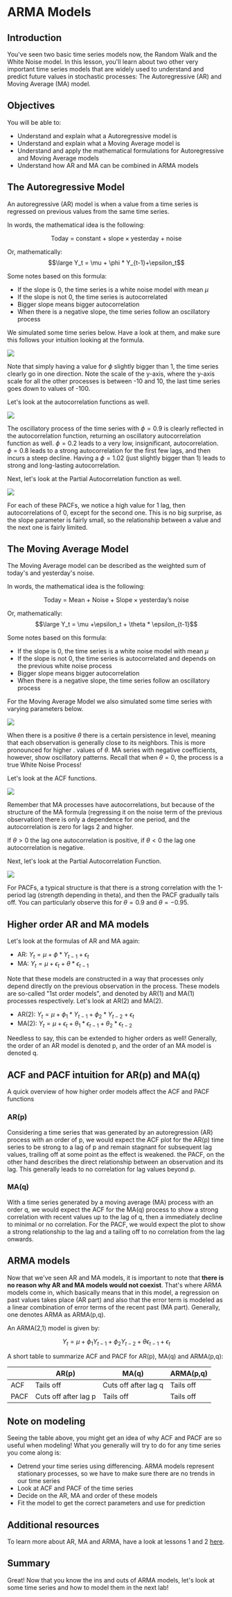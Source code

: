 
# ARMA Models

## Introduction

You've seen two basic time series models now, the Random Walk and the White Noise model. In this lesson, you'll learn about two other very important time series models that are widely used to understand and predict future values in stochastic processes: The Autoregressive (AR) and Moving Average (MA) model.

## Objectives

You will be able to:
- Understand and explain what a Autoregressive model is
- Understand and explain what a Moving Average model is
- Understand and apply the mathematical formulations for Autoregressive and Moving Average models
- Understand how AR and MA can be combined in ARMA models

## The Autoregressive Model

An autoregressive (AR) model is when a value from a time series is regressed on previous values from the same time series.

In words, the mathematical idea is the following:

$$ \text{Today = constant + slope} \times \text{yesterday + noise} $$

Or, mathematically:
$$\large Y_t = \mu + \phi * Y_{t-1}+\epsilon_t$$

Some notes based on this formula:
- If the slope is 0, the time series is a white noise model with mean $\mu$
- If the slope is not 0, the time series is autocorrelated
- Bigger slope means bigger autocorrelation
- When there is a negative slope, the time series follow an oscillatory process

We simulated some time series below. Have a look at them, and make sure this follows your intuition looking at the formula.

![](images/AR_model.png)

Note that simply having a value for $\phi$ slightly bigger than 1, the time series clearly go in one direction. Note the scale of the y-axis, where the y-axis scale for all the other processes is between -10 and 10, the last time series goes down to values of -100.

Let's look at the autocorrelation functions as well.

![](images/AR_ACF.png)

The oscillatory process of the time series with $\phi=0.9$ is clearly reflected in the autocorrelation function, returning an oscillatory autocorrelation function as well. $\phi=0.2$ leads to a very low, insignificant,  autocorrelation. $\phi=0.8$ leads to a strong autocorrelation for the first few lags, and then incurs a steep decline. Having a $\phi=1.02$ (just slightly bigger than 1) leads to strong and long-lasting autocorrelation.


Next, let's look at the Partial Autocorrelation function as well.

![](images/AR_PACF.png)

For each of these PACFs, we notice a high value for 1 lag, then autocorrelations of 0, except for the second one. This is no big surprise, as the slope parameter is fairly small, so the relationship between a value and the next one is fairly limited.

## The  Moving Average Model

The Moving Average model can be described as the weighted sum of today's and yesterday's noise.

In words, the mathematical idea is the following:

$$ \text{Today = Mean + Noise + Slope} \times \text{yesterday's noise} $$

Or, mathematically:
$$\large Y_t = \mu +\epsilon_t + \theta * \epsilon_{t-1}$$

Some notes based on this formula:
- If the slope is 0, the time series is a white noise model with mean $\mu$
- If the slope is not 0, the time series is autocorrelated and depends on the previous white noise process
- Bigger slope means bigger autocorrelation
- When there is a negative slope, the time series follow an oscillatory process

For the Moving Average Model we also simulated some time series with varying parameters below.

![](images/MA_model.png)

When there is a positive $\theta$ there is a certain persistence in level, meaning that each observation is generally close to its neighbors. This is more pronounced for higher . values of $\theta$. MA series with negative coefficients, however, show oscillatory patterns. Recall that when $\theta=0$, the process is a true White Noise Process! 

Let's look at the ACF functions.

![](images/MA_ACF.png)

Remember that MA processes have autocorrelations, but because of the structure of the MA formula (regressing it on the noise term of the previous observation) there is only a dependence for one period, and the autocorrelation is zero for lags 2 and higher.

If $\theta >0$ the lag one autocorrelation is positive, if $\theta <0$ the lag one autocorrelation is negative.

Next, let's look at the Partial Autocorrelation Function.

![](images/MA_PACF.png)

For PACFs, a typical structure is that  there is a strong correlation with the 1-period lag (strength depending in theta), and then the PACF gradually tails off. You can particularly observe this for $\theta=0.9$ and $\theta=-0.95$.

## Higher order AR and MA models

Let's look at the formulas of AR and MA again:

- AR: $Y_t = \mu + \phi * Y_{t-1}+\epsilon_t$
- MA: $Y_t = \mu +\epsilon_t + \theta * \epsilon_{t-1}$

Note that these models are constructed in a way that processes only depend directly on the previous observation in the process. These models are so-called "1st order models", and denoted by AR(1) and MA(1) processes respectively. Let's look at AR(2) and MA(2).

- AR(2): $Y_t = \mu + \phi_1 * Y_{t-1}+\phi_2 * Y_{t-2}+\epsilon_t$
- MA(2): $Y_t = \mu +\epsilon_t + \theta_1 * \epsilon_{t-1}+ \theta_2 * \epsilon_{t-2}$


Needless to say, this can be extended to higher orders as well! Generally, the order of an AR model is denoted p, and the order of an MA model is denoted q.

## ACF and PACF intuition for AR(p) and MA(q)

A quick overview of how higher order models affect the ACF and PACF functions

### AR(p)

Considering a time series that was generated by an autoregression (AR) process with an order of p, we would expect the ACF plot for the AR(p) time series to be strong to a lag of p and remain stagnant for subsequent lag values, trailing off at some point as the effect is weakened. the PACF, on the other hand describes the direct relationship between an observation and its lag. This generally leads to no correlation for lag values beyond p.

### MA(q)

With a time series generated by a moving average (MA) process with an order q, we would expect the ACF for the MA(q) process to show a strong correlation with recent values up to the lag of q, then a immediately decline to minimal or no correlation. For the PACF, we would expect the plot to show a strong relationship to the lag and a tailing off to  no correlation from the lag onwards.

## ARMA models

Now that we've seen AR and MA models, it is important to note that **there is no reason why AR and MA models would not coexist**. That's where ARMA models come in, which basically means that in this model, a regression on past values takes place (AR part) and also that the error term is modeled as a linear combination of error terms of the recent past (MA part).
Generally, one denotes ARMA as ARMA(p,q).

An ARMA(2,1) model is given by:


 $$Y_t = \mu + \phi_1 Y_{t-1}+\phi_2 Y_{t-2}+ \theta \epsilon_{t-1}+\epsilon_t$$


A short table to summarize ACF and PACF for AR(p), MA(q) and ARMA(p,q):

| | AR(p)   |   MA(q)  | ARMA(p,q)|
|------|------|------|------|
|   ACF | Tails off   |  Cuts off after lag q |  Tails off   |
|   PACF | Cuts off after lag p  |   Tails off  |  Tails off  |

## Note on modeling

Seeing the table above, you might get an idea of why ACF and PACF are so useful when modeling! What you generally will try to do for any time series you come along is:

- Detrend your time series using differencing. ARMA models represent stationary processes, so we have to make sure there are no trends in our time series
- Look at ACF and PACF of the time series
- Decide on the AR, MA and order of these models
- Fit the model to get the correct parameters and use for prediction

## Additional resources

To learn more about AR, MA and ARMA, have a look at lessons 1 and 2 [here](https://onlinecourses.science.psu.edu/stat510/node/41/).

## Summary

Great! Now that you know the ins and outs of ARMA models, let's look at some time series and how to model them in the next lab!
